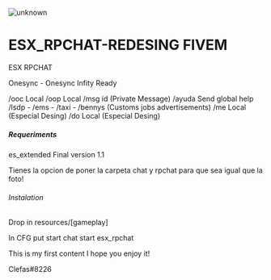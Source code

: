 ![unknown](https://user-images.githubusercontent.com/61330202/115798230-22e3f800-a3ac-11eb-9e69-b9d0b6572335.png)
# ESX_RPCHAT-REDESING FIVEM
ESX RPCHAT

Onesync - Onesync Infity Ready

/ooc Local
/oop Local
/msg id (Private Message)
/ayuda Send global help
/lsdp - /ems - /taxi - /bennys (Customs jobs advertisements)
/me Local (Especial Desing)
/do Local (Especial Desing)

##### Requeriments #####

es_extended Final version 1.1

Tienes la opcion de poner la carpeta chat y rpchat para que sea igual que la foto! 

###### Instalation #####

Drop in resources/[gameplay]

In CFG put
start chat
start esx_rpchat

This is my first content I hope you enjoy it!

Clefas#8226
